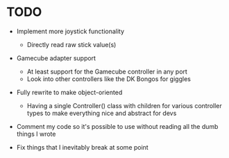 # TODO

* Implement more joystick functionality
  * Directly read raw stick value(s)
* Gamecube adapter support
  * At least support for the Gamecube controller in any port
  * Look into other controllers like the DK Bongos for giggles
* Fully rewrite to make object-oriented
  * Having a single Controller() class with children for various controller types to make everything nice and abstract for devs

* Comment my code so it's possible to use without reading all the dumb things I wrote
  
* Fix things that I inevitably break at some point
